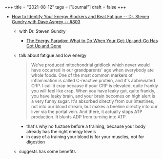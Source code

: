 +++
title = "2021-08-12"
tags = ["Journal"]
draft = false
+++

-   [How to Identify Your Energy Blockers and Beat Fatigue -- Dr. Steven Gundry with Dave Asprey -- #803](https://daveasprey.com/dr-steven-gundry-803/)
    -   with Dr. Steven Gundry
        -   [The Energy Paradox: What to Do When Your Get-Up-and-Go Has Got Up and Gone](https://www.goodreads.com/en/book/show/53739867-the-energy-paradox)

    -   talk about fatigue and low energy

        > We've produced mitochondrial gridlock which never would have occurred in our grandparents' age when everybody ate whole foods. One of the most common markers of inflammation is called C-reactive protein, and it's abbreviated CRP. I call it crap because if your CRP is elevated, quite frankly you will feel like crap. When you have leaky gut, quite frankly, you have leaky brain, and your brain becomes on high alert is a very funny sugar. It's absorbed directly from our intestines, not into our blood stream, but makes a beeline directly into our liver via the portal vein. And there, it actually stops ATP production. It blunts ADP from turning into ATP.

        -   that's why no fuctose before a training, because your body already has the right energy levels
        -   in case of a training your blood is for your muscles, not for digestion

    -   suggests has some benefits
